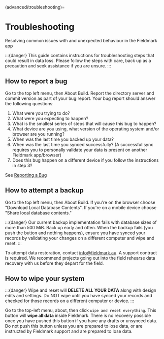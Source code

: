 (advanced/troubleshooting)=
# Troubleshooting

Resolving common issues with and unexpected behaviour in the Fieldmark app

:::{danger}
This guide contains instructions for troubleshooting steps that could result in data loss. Please follow the steps with care, back up as a precaution and seek  assistance if you are unsure.
:::

## How to report a bug

Go to the top left menu, then About Build. Report the directory server and commit version as part of your bug report. Your bug report should answer the following questions:

1. What were you trying to do?
2. What were you expecting to happen?
3. What is the smallest series of steps that will cause this bug to happen?
4. What device are you using, what version of the operating system and/or browser are you running?
5. When was the last time you backed up your data?
6. When was the last time you synced successfully? (A successful sync requires you to personally validate your data is present on another Fieldmark app/browser)
7. Does this bug happen on a different device if you follow the instructions in step 3?

See [Reporting a Bug](advanced/report-a-bug.md)

## How to attempt a backup

Go to the top left menu, then About Build. If you're on the browser choose "Download Local Database Contents". If you're on a mobile device choose "Share local database contents."

:::{danger}
Our current backup implementation fails with database sizes of more than 500 MiB. Back up early and often. When the backup fails (you push the button and nothing happens), ensure you have synced your records by validating your changes on a different computer and wipe and reset.
:::

To attempt data restoration, contact info@fieldmark.au. A support contract is required. We recommend projects going out into the field rehearse data recovery with us before they depart for the field.

## How to wipe your system

:::{danger}
Wipe and reset will **DELETE ALL YOUR DATA** along with design edits and settings. Do NOT wipe until you have synced your records and checked for those records on a different computer or device.
:::

Go to the top-left menu, about, then click `wipe and reset everything`. This button will **wipe all data** inside Fieldmark. There is no recovery possible once you have pushed this button if you have any drafts or unsynced data. Do not push this button unless you are prepared to lose data, or are instructed by Fieldmark support and are prepared to lose data.

